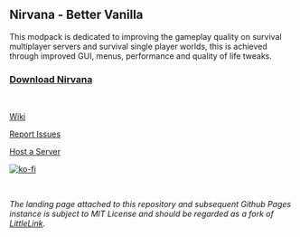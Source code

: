 ## Nirvana - Better Vanilla

This modpack is dedicated to improving the gameplay quality on survival multiplayer servers and survival single player worlds, this is achieved through improved GUI, menus, performance and quality of life tweaks.

### [Download Nirvana](https://itswiley.github.io/NirvanaBV/)

<br>

[Wiki](https://github.com/ItsWiley/NirvanaBV/wiki)

[Report Issues](https://github.com/ItsWiley/NirvanaBV/issues)

[Host a Server](https://github.com/ItsWiley/NirvanaBV/wiki/BisectHosting)

[![ko-fi](https://ko-fi.com/img/githubbutton_sm.svg)](https://ko-fi.com/R6R329K9O)

<br>

*The landing page attached to this repository and subsequent Github Pages instance is subject to MIT License and should be regarded as a fork of [LittleLink](https://github.com/sethcottle/littlelink).*
